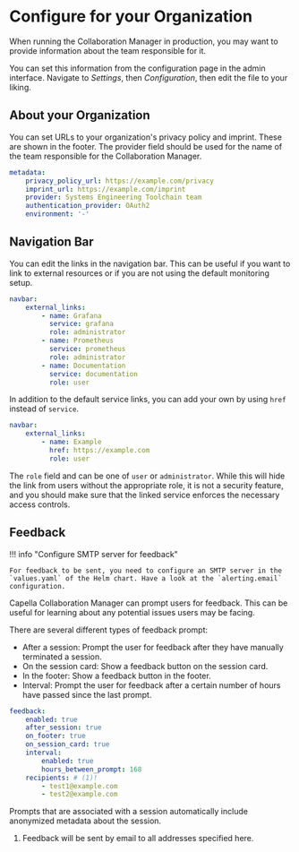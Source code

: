 <!--
 ~ SPDX-FileCopyrightText: Copyright DB InfraGO AG and contributors
 ~ SPDX-License-Identifier: Apache-2.0
 -->

# Configure for your Organization

When running the Collaboration Manager in production, you may want to provide
information about the team responsible for it.

You can set this information from the configuration page in the admin
interface. Navigate to _Settings_, then _Configuration_, then edit the file to
your liking.

## About your Organization

You can set URLs to your organization's privacy policy and imprint. These are
shown in the footer. The provider field should be used for the name of the team
responsible for the Collaboration Manager.

```yaml
metadata:
    privacy_policy_url: https://example.com/privacy
    imprint_url: https://example.com/imprint
    provider: Systems Engineering Toolchain team
    authentication_provider: OAuth2
    environment: '-'
```

## Navigation Bar

You can edit the links in the navigation bar. This can be useful if you want to
link to external resources or if you are not using the default monitoring
setup.

```yaml
navbar:
    external_links:
        - name: Grafana
          service: grafana
          role: administrator
        - name: Prometheus
          service: prometheus
          role: administrator
        - name: Documentation
          service: documentation
          role: user
```

In addition to the default service links, you can add your own by using `href`
instead of `service`.

```yaml
navbar:
    external_links:
        - name: Example
          href: https://example.com
          role: user
```

The `role` field and can be one of `user` or `administrator`. While this will
hide the link from users without the appropriate role, it is not a security
feature, and you should make sure that the linked service enforces the
necessary access controls.

## Feedback

!!! info "Configure SMTP server for feedback"

    For feedback to be sent, you need to configure an SMTP server in the
    `values.yaml` of the Helm chart. Have a look at the `alerting.email`
    configuration.

Capella Collaboration Manager can prompt users for feedback. This can be useful
for learning about any potential issues users may be facing.

There are several different types of feedback prompt:

-   After a session: Prompt the user for feedback after they have manually
    terminated a session.
-   On the session card: Show a feedback button on the session card.
-   In the footer: Show a feedback button in the footer.
-   Interval: Prompt the user for feedback after a certain number of hours have
    passed since the last prompt.

```yaml
feedback:
    enabled: true
    after_session: true
    on_footer: true
    on_session_card: true
    interval:
        enabled: true
        hours_between_prompt: 168
    recipients: # (1)!
        - test1@example.com
        - test2@example.com
```

Prompts that are associated with a session automatically include anonymized
metadata about the session.

1. Feedback will be sent by email to all addresses specified here.
